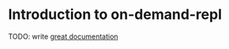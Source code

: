 # Introduction to on-demand-repl

TODO: write [great documentation](http://jacobian.org/writing/great-documentation/what-to-write/)
